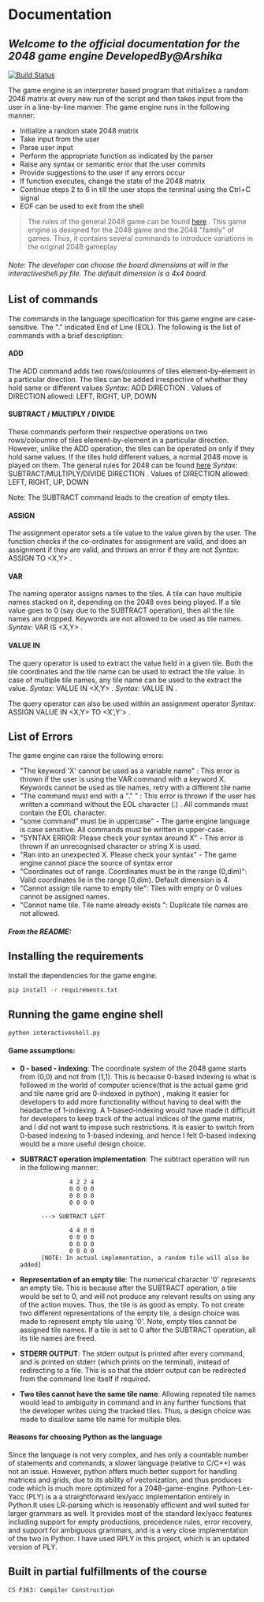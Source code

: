 # Documentation
## _Welcome to the official documentation for the 2048 game engine DevelopedBy@Arshika_

[![Build Status](https://travis-ci.org/joemccann/dillinger.svg?branch=master)](https://travis-ci.org/joemccann/dillinger)

The game engine is an interpreter based program that initializes a random 2048 matrix at every new run of the script and then takes input from the user in a line-by-line manner. The game engine runs in the following manner:

- Initialize a random state 2048 matrix
- Take input from the user
- Parse user input
- Perform the appropriate function as indicated by the parser
- Raise any syntax or semantic error that the user commits
- Provide suggestions to the user if any errors occur
- If function executes, change the state of the 2048 matrix
- Continue steps 2 to 6 in till the user stops the terminal using the Ctrl+C signal
- EOF can be used to exit from the shell

> The rules of the general 2048 game
> can be found [here](https://en.wikipedia.org/wiki/2048_(video_game)#Gameplay) . This game engine
> is designed for the 2048 game and the
> 2048 "family" of games. Thus, it contains
> several commands to introduce variations
> in the original 2048 gameplay

###### Note: The developer can choose the board dimensions at will in the interactiveshell.py file. The default dimension is a 4x4 board.

## List of commands

The commands in the language specification for this game engine are case-sensitive. The "." indicated End of Line (EOL). The following is the list of commands with a brief description:

#### ADD 
The ADD command adds two rows/coloumns of tiles element-by-element             in a particular direction. The tiles can be added irrespective of whether they hold same or different values
    _Syntax_:  ADD DIRECTION .
    Values of DIRECTION allowed: LEFT, RIGHT, UP, DOWN

#### SUBTRACT / MULTIPLY / DIVIDE
These commands perform their respective operations on two rows/coloumns of tiles element-by-element in a particular direction. However, unlike the ADD operation, the tiles can be operated on only if they hold same values. If the tiles hold different values, a normal 2048 move is played on them. The general rules for 2048 can be found [here](https://en.wikipedia.org/wiki/2048_(video_game)#Gameplay)
    _Syntax_:  SUBTRACT/MULTIPLY/DIVIDE DIRECTION .
    Values of DIRECTION allowed: LEFT, RIGHT, UP, DOWN
    
Note: The SUBTRACT command leads to the creation of empty tiles.
#### ASSIGN
The assignment operator sets a tile value to the value given by the user. The function checks if the co-ordinates for assignment are valid, and does an assignment if they are valid, and throws an error if they are not
_Syntax_:  ASSIGN <VALUE> TO <X,Y> .

#### VAR
The naming operator assigns names to the tiles. A tile can have multiple names stacked on it, depending on the 2048 oves being played. If a tile value goes to 0 (say due to the SUBTRACT operation), then all the tile names are dropped. Keywords are not allowed to be used as tile names.
_Syntax_:  VAR <VARNAME> IS <X,Y> .

#### VALUE IN 
The query operator is used to extract the value held in a given tile. Both the tile coordinates and the tile name can be used to extract the tile value. In case of multiple tile names, any tile name can be used to the extract the value.
_Syntax_:  VALUE IN <X,Y> .
_Syntax_:  VALUE IN <TILENAME> .

The query operator can also be used within an assignment operator
_Syntax_: ASSIGN VALUE IN <X,Y> TO <X',Y'> .

## List of Errors

The game engine can raise the following errors:

- "The keyword 'X' cannot be used as a variable name" : This error is thrown if the user is using the VAR command with a keyword X. Keywords cannot be used as tile names, retry with a different tile name
- "The command must end with a \".\" " : This error is thrown if the user has written a command without the EOL character (.) .  All commands must contain the EOL character.
- "some command" must be in uppercase" - The game engine language is case sensitive. All commands must be written in upper-case. 
- "SYNTAX ERROR: Please check your syntax around X" - This error is thrown if an unrecognised character or string X is used.
- "Ran into an unexpected X. Please check your syntax" - The game engine cannot place the source of syntax error
- "Coordinates out of range. Coordinates must be in the range (0,dim)": Valid coordinates lie in the range [0,dim). Default dimension is 4. 
- "Cannot assign tile name to empty tile": Tiles with empty or 0 values cannot be assigned names.
- "Cannot name tile. Tile name <TILENAME> already exists ": Duplicate tile names are not allowed.

##### From the README:

## Installing the requirements

Install the dependencies for the game engine.

```sh
pip install -r requirements.txt
```

## Running the game engine shell

```sh
python interactiveshell.py
```

#### Game assumptions:
- **0 - based - indexing**: The coordinate system of the 2048 game starts from (0,0) and not from (1,1). This is because 0-based indexing is what is followed in the world of computer science(that is the actual game grid and tile name grid are 0-indexed in python) , making it easier for developers to add more functionality without having to deal with the headache of 1-indexing. A 1-based-indexing would have made it difficult for developers to keep track of the actual indices of the game matrix, and I did not want to impose such restrictions. It is easier to switch from 0-based indexing to 1-based indexing, and hence I felt 0-based indexing would be a more useful design choice.
- **SUBTRACT operation implementation**: The subtract operation will run in the following manner:

                    4 2 2 4
                    0 0 0 0
                    0 0 0 0
                    0 0 0 0 
                    
            ---> SUBTRACT LEFT
                
                    4 4 0 0
                    0 0 0 0 
                    0 0 0 0
                    0 0 0 0
            [NOTE: In actual implementation, a random tile will also be added]

- **Representation of an empty tile**: The numerical character '0' represents an empty tile. This is because after the SUBTRACT operation, a tile would be set to 0, and will not produce any relevant results on using any of the action moves. Thus, the tile is as good as empty. To not create two different representations of the empty tile, a design choice was made to represent empty tile using '0'. Note, empty tiles cannot be assigned tile names. If a tile is set to 0 after the SUBTRACT operation, all its tile names are freed.
- **STDERR OUTPUT**: The stderr output is printed after every command, and is printed on stderr (which prints on the terminal), instead of redirecting to a file. This is so that the stderr output can be redirected from the command line itself if required.
- **Two tiles cannot have the same tile name**: Allowing repeated tile names would lead to ambiguity in command <VALUE IN TILENAME> and in any further functions that the developer writes using the tracked tiles. Thus, a design choice was made to disallow same tile name for multiple tiles.

#### Reasons for choosing Python as the language
Since the language is not very complex, and has only a countable number of statements and commands, a slower language (relative to C/C++) was not an issue. However, python offers much better support for handling matrices and grids, due to its ability of vectorization, and thus produces code which is much more optimized for a 2048-game-engine. Python-Lex-Yacc (PLY) is a a straightforward lex/yacc implementation entirely in Python.It uses LR-parsing which is reasonably efficient and well suited for larger grammars as well. It provides most of the standard lex/yacc features including support for empty productions, precedence rules, error recovery, and support for ambiguous grammars, and is a very close implementation of the two in Python. I have used RPLY in this project, which is an updated version of PLY.

## Built in partial fulfillments of the course

```sh
CS F363: Compiler Construction
```




